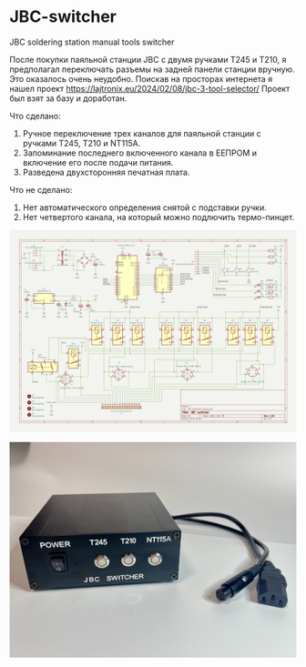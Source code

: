 # JBC-switcher
JBC soldering station manual tools switcher

После покупки паяльной станции JBC с двумя ручками Т245 и Т210, я предполагал переключать разъемы на задней панели станции вручную. Это оказалось очень неудобно.
Поискав на просторах интернета я нашел проект https://lajtronix.eu/2024/02/08/jbc-3-tool-selector/
Проект был взят за базу и доработан.

Что сделано:
1. Ручное переключение трех каналов для паяльной станции с ручками Т245, Т210 и NT115A.
2. Запоминание последнего включенного канала в ЕЕПРОМ и включение его после подачи питания.
3. Разведена двухсторонняя печатная плата.

Что не сделано:
1. Нет автоматического определения снятой с подставки ручки.
2. Нет четвертого канала, на который можно подлючить термо-пинцет.

![Schematic](https://github.com/vikrep/JBC-switcher/blob/assets/Schematic.jpg)

![Front](https://github.com/vikrep/JBC-switcher/blob/assets/IMG_6731.jpeg)

